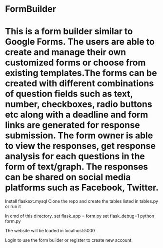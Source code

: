 # FormBuilder

# This is a form builder similar to Google Forms. The users are able to create and manage their own customized forms or choose from existing templates.The forms can be created with different combinations of question fields such as text, number, checkboxes, radio buttons etc along with a deadline and form links are generated for response submission. The form owner is able to view the responses, get response analysis for each questions in the form of text/graph. The responses can be shared on social media platforms such as Facebook, Twitter.

Install flaskext.mysql
Clone the repo and create the tables listed in tables.py or run it

In cmd of this directory,
set flask_app = form.py
set flask_debug=1
python form.py

The website will be loaded in localhost:5000

Login to use the form builder or register to create new account.

